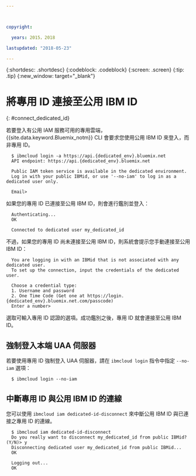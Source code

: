 ```yaml
---



copyright:

  years: 2015，2018

lastupdated: "2018-05-23"

---
```


{:shortdesc: .shortdesc}
{:codeblock: .codeblock}
{:screen: .screen}
{:tip: .tip}
{:new_window: target="_blank"}

# 將專用 ID 連接至公用 IBM ID
{: #connect_dedicated_id}

若要登入有公用 IAM 服務可用的專用雲端，{{site.data.keyword.Bluemix_notm}} CLI 會要求您使用公用 IBM ID 來登入，而非專用 ID。


```
  $ ibmcloud login -a https://api.{dedicated_env}.bluemix.net
  API endpoint: https://api.{dedicated_env}.bluemix.net

  Public IAM token service is available in the dedicated environment.
  Log in with your public IBMid, or use '--no-iam' to log in as a dedicated user only.

  Email>
```

如果您的專用 ID 已連接至公用 IBM ID，則會進行鑑別並登入：

```
  Authenticating...
  OK

  Connected to dedicated user my_dedicated_id
```

不過，如果您的專用 ID 尚未連接至公用 IBM ID，則系統會提示您手動連接至公用 IBM ID：

```
  You are logging in with an IBMid that is not associated with any dedicated user.
  To set up the connection, input the credentials of the dedicated user.

  Choose a credential type:
  1. Username and password
  2. One Time Code (Get one at https://login.{dedicated_env}.bluemix.net.com/passcode)
  Enter a number>
```

選取可輸入專用 ID 認證的選項。成功鑑別之後，專用 ID 就會連接至公用 IBM ID。

## 強制登入本端 UAA 伺服器

若要使用專用 ID 強制登入 UAA 伺服器，請在 `ibmcloud login` 指令中指定 `--no-iam` 選項：

```
  $ ibmcloud login --no-iam
```

## 中斷專用 ID 與公用 IBM ID 的連線

您可以使用 `ibmcloud iam dedicated-id-disconnect` 來中斷公用 IBM ID 與已連接之專用 ID 的連線。

```
  $ ibmcloud iam dedicated-id-disconnect
  Do you really want to disconnect my_dedicated_id from public IBMid? (Y/N)> y
  Disconnecting dedicated user my_dedicated_id from public IBMid...
  OK

  Logging out...
  OK
```
